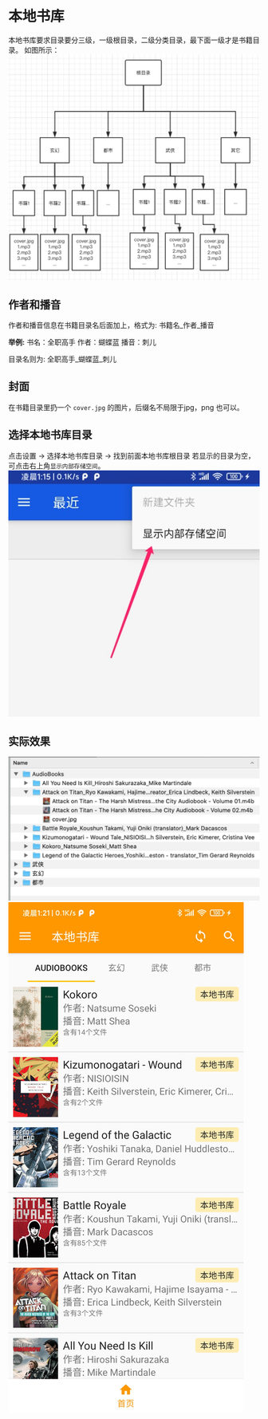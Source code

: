 # 本地书库

本地书库要求目录要分三级，一级根目录，二级分类目录，最下面一级才是书籍目录。
如图所示：
![example](art/local_book.jpg)

## 作者和播音

作者和播音信息在书籍目录名后面加上，格式为: 书籍名_作者_播音

**举例:**
书名：全职高手
作者：蝴蝶蓝
播音：刺儿

目录名则为: 全职高手_蝴蝶蓝_刺儿

## 封面

在书籍目录里扔一个 `cover.jpg` 的图片，后缀名不局限于jpg，png 也可以。

## 选择本地书库目录

点击设置 -> 选择本地书库目录 -> 找到前面本地书库根目录
若显示的目录为空，可点击右上角`显示内部存储空间`。
![internal](art/show_internal.jpg)

## 实际效果

![showcase1](art/showcase1.jpg)
![showcase2](art/showcase2.jpg)